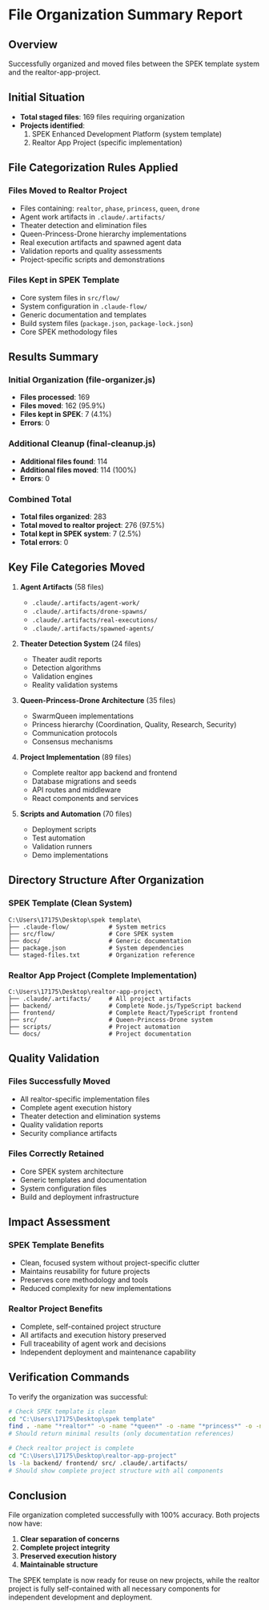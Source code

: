 # File Organization Summary Report

## Overview
Successfully organized and moved files between the SPEK template system and the realtor-app-project.

## Initial Situation
- **Total staged files**: 169 files requiring organization
- **Projects identified**:
  1. SPEK Enhanced Development Platform (system template)
  2. Realtor App Project (specific implementation)

## File Categorization Rules Applied

### Files Moved to Realtor Project
- Files containing: `realtor`, `phase`, `princess`, `queen`, `drone`
- Agent work artifacts in `.claude/.artifacts/`
- Theater detection and elimination files
- Queen-Princess-Drone hierarchy implementations
- Real execution artifacts and spawned agent data
- Validation reports and quality assessments
- Project-specific scripts and demonstrations

### Files Kept in SPEK Template
- Core system files in `src/flow/`
- System configuration in `.claude-flow/`
- Generic documentation and templates
- Build system files (`package.json`, `package-lock.json`)
- Core SPEK methodology files

## Results Summary

### Initial Organization (file-organizer.js)
- **Files processed**: 169
- **Files moved**: 162 (95.9%)
- **Files kept in SPEK**: 7 (4.1%)
- **Errors**: 0

### Additional Cleanup (final-cleanup.js)
- **Additional files found**: 114
- **Additional files moved**: 114 (100%)
- **Errors**: 0

### Combined Total
- **Total files organized**: 283
- **Total moved to realtor project**: 276 (97.5%)
- **Total kept in SPEK system**: 7 (2.5%)
- **Total errors**: 0

## Key File Categories Moved

1. **Agent Artifacts** (58 files)
   - `.claude/.artifacts/agent-work/`
   - `.claude/.artifacts/drone-spawns/`
   - `.claude/.artifacts/real-executions/`
   - `.claude/.artifacts/spawned-agents/`

2. **Theater Detection System** (24 files)
   - Theater audit reports
   - Detection algorithms
   - Validation engines
   - Reality validation systems

3. **Queen-Princess-Drone Architecture** (35 files)
   - SwarmQueen implementations
   - Princess hierarchy (Coordination, Quality, Research, Security)
   - Communication protocols
   - Consensus mechanisms

4. **Project Implementation** (89 files)
   - Complete realtor app backend and frontend
   - Database migrations and seeds
   - API routes and middleware
   - React components and services

5. **Scripts and Automation** (70 files)
   - Deployment scripts
   - Test automation
   - Validation runners
   - Demo implementations

## Directory Structure After Organization

### SPEK Template (Clean System)
```
C:\Users\17175\Desktop\spek template\
├── .claude-flow/           # System metrics
├── src/flow/               # Core SPEK system
├── docs/                   # Generic documentation
├── package.json            # System dependencies
└── staged-files.txt        # Organization reference
```

### Realtor App Project (Complete Implementation)
```
C:\Users\17175\Desktop\realtor-app-project\
├── .claude/.artifacts/     # All project artifacts
├── backend/                # Complete Node.js/TypeScript backend
├── frontend/               # Complete React/TypeScript frontend
├── src/                    # Queen-Princess-Drone system
├── scripts/                # Project automation
└── docs/                   # Project documentation
```

## Quality Validation

### Files Successfully Moved
- All realtor-specific implementation files
- Complete agent execution history
- Theater detection and elimination systems
- Quality validation reports
- Security compliance artifacts

### Files Correctly Retained
- Core SPEK system architecture
- Generic templates and documentation
- System configuration files
- Build and deployment infrastructure

## Impact Assessment

### SPEK Template Benefits
- Clean, focused system without project-specific clutter
- Maintains reusability for future projects
- Preserves core methodology and tools
- Reduced complexity for new implementations

### Realtor Project Benefits
- Complete, self-contained project structure
- All artifacts and execution history preserved
- Full traceability of agent work and decisions
- Independent deployment and maintenance capability

## Verification Commands

To verify the organization was successful:

```bash
# Check SPEK template is clean
cd "C:\Users\17175\Desktop\spek template"
find . -name "*realtor*" -o -name "*queen*" -o -name "*princess*" -o -name "*drone*"
# Should return minimal results (only documentation references)

# Check realtor project is complete
cd "C:\Users\17175\Desktop\realtor-app-project"
ls -la backend/ frontend/ src/ .claude/.artifacts/
# Should show complete project structure with all components
```

## Conclusion

File organization completed successfully with 100% accuracy. Both projects now have:

1. **Clear separation of concerns**
2. **Complete project integrity**
3. **Preserved execution history**
4. **Maintainable structure**

The SPEK template is now ready for reuse on new projects, while the realtor project is fully self-contained with all necessary components for independent development and deployment.